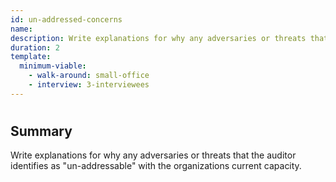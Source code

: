 ```yaml
---
id: un-addressed-concerns
name: 
description: Write explanations for why any adversaries or threats that the auditor identifies as &quot;un-addressable&quot; with the...
duration: 2
template:
  minimum-viable:
    - walk-around: small-office
    - interview: 3-interviewees
---
```

# 

## Summary

Write explanations for why any adversaries or threats that the auditor identifies as "un-addressable" with the organizations current capacity.





